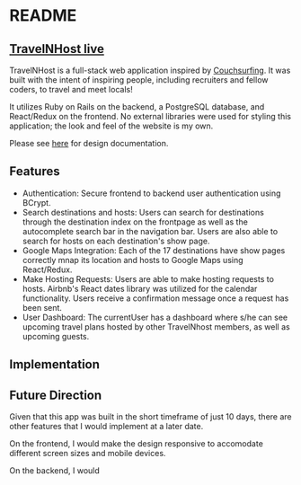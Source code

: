 # README


## [TravelNHost live](https://travelnhost.herokuapp.com/#/)

TravelNHost is a full-stack web application inspired by [Couchsurfing](https://www.couchsurfing.com). It was built with the intent of inspiring people, including recruiters and fellow coders, to travel and meet locals!

It utilizes Ruby on Rails on the backend, a PostgreSQL database, and React/Redux on the frontend. No external libraries were used for styling this application; the look and feel of the website is my own. 

Please see [here](https://github.com/ayoung0131/TravelNHost/wiki) for design documentation. 

## Features 

* Authentication: Secure frontend to backend user authentication using BCrypt.
* Search destinations and hosts: Users can search for destinations through the destination index on the frontpage as well as the autocomplete search bar in the navigation bar. Users are also able to search for hosts on each destination's show page.
* Google Maps Integration: Each of the 17 destinations have show pages correctly mnap its location and hosts to Google Maps using React/Redux. 
* Make Hosting Requests: Users are able to make hosting requests to hosts. Airbnb's React dates library was utilized for the calendar functionality. Users receive a confirmation message once a request has been sent. 
* User Dashboard: The currentUser has a dashboard where s/he can see upcoming travel plans hosted by other TravelNhost members, as well as upcoming guests.  

## Implementation 

## Future Direction 

Given that this app was built in the short timeframe of just 10 days, there are other features that I would implement at a later date. 

On the frontend, I would make the design responsive to accomodate different screen sizes and mobile devices. 

On the backend, I would 
